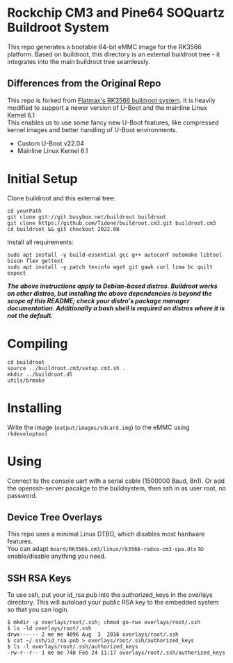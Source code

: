 # Rockchip CM3 and Pine64 SOQuartz Buildroot System

This repo generates a bootable 64-bit eMMC image for the RK3566 platform.
Based on buildroot, this directory is an external buildroot tree - it integrates into the main buildroot tree seamlessly.

## Differences from the Original Repo

This repo is forked from [Flatmax's RK3566 buildroot system](https://github.com/flatmax/buildroot.rockchip).
It is heavily modified to support a newer version of U-Boot and the mainline Linux Kernel 6.1\
This enables us to use some fancy new U-Boot features, like compressed kernel images and better handling of U-Boot environments.


- Custom U-Boot v22.04
- Mainline Linux Kernel 6.1


# Initial Setup

Clone buildroot and this external tree:

```
cd yourPath
git clone git://git.busybox.net/buildroot buildroot
git clone https://github.com/Tidone/buildroot.cm3.git buildroot.cm3
cd buildroot && git checkout 2022.08
```

Install all requirements:
```
sudo apt install -y build-essential gcc g++ autoconf automake libtool bison flex gettext
sudo apt install -y patch texinfo wget git gawk curl lzma bc quilt expect
```

***The above instructions apply to Debian-based distros. Buildroot works on other distros, but installing the above dependencies is beyond the scope of this README; check your distro's package manager documentation.  Additionally a bash shell is required on distros where it is not the default.***


# Compiling

```
cd buildroot
source ../buildroot.cm3/setup.cm3.sh .
mkdir ../buildroot.dl
utils/brmake
```

# Installing

Write the image (`output/images/sdcard.img`) to the eMMC using `rkdeveloptool`

# Using

Connect to the console uart with a serial cable (1500000 Baud, 8n1). Or add the openssh-server pacakge to the buildsystem, then ssh in as user root, no password.

## Device Tree Overlays

This repo uses a minimal Linux DTBO, which disables most hardware features.\
You can adapt `board/RK3566.cm3/linux/rk3566-radxa-cm3-spa.dts` to enable/disable anything you need.

## SSH RSA Keys

To use ssh, put your id_rsa.pub into the authorized_keys in the overlays directory. This will autoload your public RSA key to the embedded system so that you can login.
```
$ mkdir -p overlays/root/.ssh; chmod go-rwx overlays/root/.ssh
$ ls -ld overlays/root/.ssh
drwx------ 2 me me 4096 Aug  3  2016 overlays/root/.ssh
$ cat ~/.ssh/id_rsa.pub > overlays/root/.ssh/authorized_keys
$ ls -l overlays/root/.ssh/authorized_keys
-rw-r--r-- 1 me me 748 Feb 24 11:17 overlays/root/.ssh/authorized_keys
```
